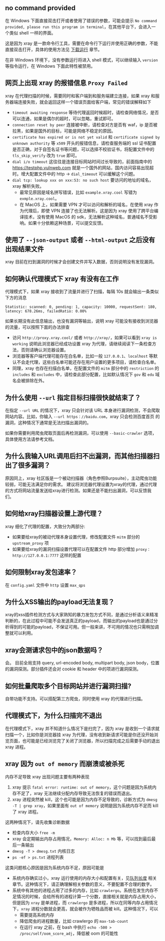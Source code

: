 ## no command provided

在 Windows 下面直接双击打开或者使用了错误的参数，可能会提示 `No command provided, please run this program in terminal`，在其他平台下，会进入一个类似 shell 一样的界面。

这是因为 xray 是一款命令行工具，需要在命令行下运行并使用正确的参数，不能直接双击打开，具体的使用方法见 [下载运行](tutorial/prepare.md) 章节。

在非 Windows 环境下，没有参数运行将进入 shell 模式，可以继续输入 `version` 等指令运行，在 Windows 下面此特性被禁用。

## 网页上出现 xray 的报错信息 `Proxy Failed`

xray 在代理扫描的时候，需要同时和客户端到和服务端建立连接，如果 xray 和服务器端连接失败，就会返回这样一个错误页面给客户端，常见的错误解释如下

 - `timeout awaiting response` 等待代理返回时候超时，请检查网络情况，是否可以连通，如果是偶尔的超时，可以忽略，重试即可。
 - `connection reset by peer` 连接被中断，请检查对方是否有 waf，ip 是否被拉黑，如果是国外的目标，可能是网络不稳定的原因。
 - `certificate has expired or is not yet valid` 和 `certificate signed by unknown authority` 等 `x509` 开头的报错信息，请检查服务端的 ssl 证书配置是否正确，对于自签名证书等问题，可以选择不校验证书，将配置文件中的 `tls_skip_verify` 改为 `true` 即可。
 - `dial i/o timeout` 这往往是连接目标网站时间过长导致的，前面指南中的 https://testphp.vulnweb.com 就是一个国外的网站，国内访问容易出现超时。增大配置文件中的 http -> `dial_timeout` 可以缓解这个问题。
 - `dial tcp: lookup xxx on xxx:53: no such host` 要访问的地址的域名，xray 解析失败。
   - 最常见原因是域名拼写错误，比如 `example.xray.cool` 写错为 `exmple.xray.cool`。
   - 在 MacOS 上，如果需要 VPN 才可以访问和解析的域名，在使用 xray 作为代理后，即使 VPN 连接了也无法解析。这是因为 xray 使用了跨平台编译技术，没有使用 MacOS 的 sdk，无法解析这种域名，普通域名不受影响。如果十分依赖这种场景，可以提交反馈。

## 使用了 `--json-output` 或者 `--html-output` 之后没有出现结果文件

xray 目前在扫到漏洞的时候才会创建文件并写入数据，否则说明没有发现漏洞。

## 如何确认代理模式下 xray 有没有在工作

代理模式下，如果 xray 接收到了流量并进行了扫描，每隔 10s 就会输出一条类似下方的消息

```
Statistic: scanned: 0, pending: 1, capacity: 10000, requestSent: 180, latency: 678.26ms, failedRatio: 0.00%
```

如果长期没有此信息输出，也没有漏洞等输出，说明 xray 可能没有接收到浏览器的流量，可以按照下面的办法排查

 - 访问 `http://proxy.xray.cool/` 或者 `http://xray/`，如果可以看到 `xray is working` 说明此浏览器已经成功设置 xray 为代理，请继续阅读下一条检查方法，否则请确认浏览器设置。
 - 浏览器等客户端代理可能存在白名单，比如一般 `127.0.0.1`、`localhost` 等默认不会走代理，这些白名单可能还存在用户设置的更多项目，请检查白名单。
 - 同理，xray 也存在扫描白名单，在配置文件的 `mitm` 部分中的 `restriction` 的 `includes` 和 `excludes` 中，请检查此部分配置，比如默认情况下 `gov` 和 `edu` 域名会被排除在外。

## 为什么使用 `--url` 指定目标扫描很快就结束了？

在指定 `--url URL` 的情况下，xray 只会针对该 URL 本身进行漏洞检测，不会爬取网站内容。比如，你输入 `--url https：//baidu.com`，xray 只会检测百度首页
的漏洞，这种情况下通常是无法扫描出漏洞的。

如果你需要利用爬虫爬取页面后再检测漏洞，可以使用 `--basic-crawler` 选项，具体使用方法请参考文档。

## 为什么我输入URL调用后扫不出漏洞，而其他扫描器扫出了很多漏洞？

原因同上，xray 社区版是一个被动扫描器（角色参照Burpsuite），主动爬虫功能较弱，可能无法满足你的需求。
建议将浏览器代理设置为xray的代理，通过代理的方式将网站流量发送给xray进行检测。如果还是不能扫出漏洞，可以反馈我们。

## 如何给xray扫描器设置上游代理？

xray 细化了代理的配置，大致分为两部分:

+ 如果要给xray的被动代理本身设置代理，修改配置文件 `mitm` 部分的 `upstream_proxy` 项
+ 如果要给xray的漏洞扫描设置代理可以在配置文件 http 部分增加 `proxy：http://127.0.0.1:7777` 这样的配置

## 如何限制xray发包速率？

在 `config.yaml` 文件中 `http` 设置 `max_qps`

## 为什么XSS输出的payload无法复现？

xray的xss插件检测方式与大家熟知的暴力发包方式不同，是通过分析语义来精准判断的，在此过程中可能不会发送真正的payload，而输出的payload也是通过分析得到的可能的payload，不保证可用。但一般来讲，不可用的情况也只需稍加调整就可以利用。

## xray会测请求包中的json数据吗？

会。 目前全局支持 query, url-encoded body, multipart body, json body，位置的漏洞探测。部分插件还会对 cookie 和 header 中的项进行漏洞探测。

## 如何批量爬取多个目标网站并进行漏洞扫描?

自带功能不支持。可以搭配第三方爬虫，同时使用 xray 的代理进行扫描。

## 代理模式下，为什么扫描完不退出

在代理模式下，xray 并不知道什么情况下是扫完了，因为 xray 是收到一个请求就扫描一个，比如你是浏览器挂 xray 为代理，没有收到新请求可能是你还没开始浏览页面，也可能是已经浏览完了关闭了浏览器，所以扫描完成之后需要手动的退出 xray 进程。

## xray 因为 `out of memory` 而崩溃或被杀死

内存不足导致 xray 出现问题主要有两种表现

 1. xray 提示 `fatal error: runtime: out of memory`，这个问题是因为系统内存不足了，xray 无法继续分配内存导致无法恢复的错误而退出。
 2. xray 进程突然被 kill，这个也可能是因为内存不足导致的，诊断方式为 `dmesg -T | grep xray`，如果里面有 `out of memory` 说明是因为系统内存不足而 kill 了 xray 进程。

这两种情况下，请先收集诊断数据

 - 检查内存大小 `free -m`
 - xray 会定期输出内存占用情况，`Memory: Alloc: n Mb` 等，可以找到最后最后一条输出
 - `dmesg -T > dmesg.txt` 内核日志
 - `ps -ef > ps.txt` 进程列表

这类问题核心原因是因为系统内存不足，原因可能是

 - 系统内存确实过小，xray 运行使用的内存大小和配置有关，见[队列长度](configration/mitm) 相关章节。这种情况下，请正确理解相关参数的意义，不要配置不合理的数字。
 - 系统中有其他的进程占用了过多的内存，比如 `crawlergo`。系统在发生内存不足情况的时候，会给所有的进程计算一个分数，直接相关就是内存占用大小，但是因为 `xray` 是单进程，而 `crawlergo` 是多进程，所以在同等内存占用情况下，`xray` 进程分数就会更高，就会被作为牺牲品而被 kill。这种情况下，可以
   - 需要提高系统内存
   - 降低爬虫的进程数量，比如 crawlergo 的 `max-tab-count`
   - 在运行 xray 之前，在 bash 中执行 `echo -500 > /proc/self/oom_score_adj`，降低被 oom 的可能性
